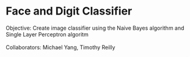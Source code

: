 # Face and Digit Classifier
Objective: Create image classifier using the Naive Bayes algorithm and Single Layer Perceptron algoritm
<br/>
<br/>Collaborators: Michael Yang, Timothy Reilly
